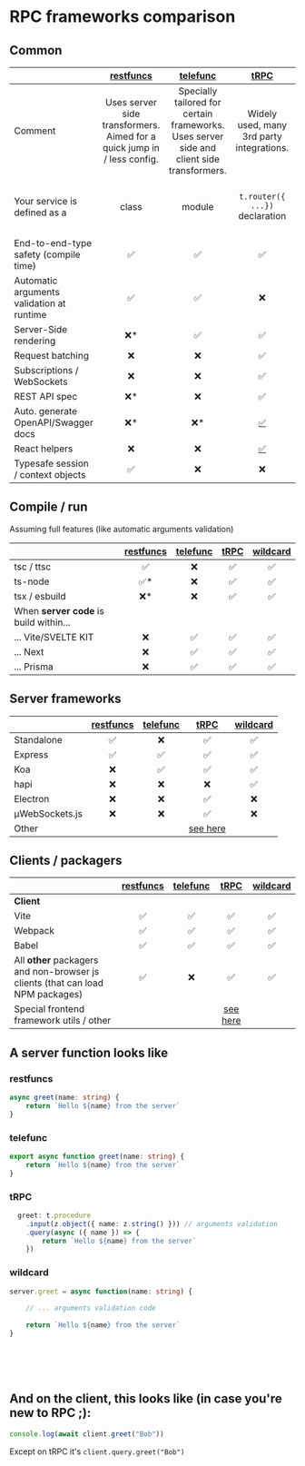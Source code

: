 # RPC frameworks comparison


## Common
|                                   | [restfuncs](https://github.com/bogeeee/restfuncs) | [telefunc](https://telefunc.com/) | [tRPC](https://trpc.io/) | [wildcard](https://github.com/brillout/wildcard-api) | 
| :-------------------------------- | :---: | :-------------: | :--------------: | :--------------: |  
| Comment | Uses server side transformers. Aimed for a quick jump in / less config.| Specially tailored for certain frameworks. Uses server side and client side transformers.| Widely used, many 3rd party integrations. | Precedent of telefunc. Not maintained anymore.
Your service is defined as a | class | module | `t.router({ ...})` declaration | by adding functions to the `server` object
End-to-end-type safety (compile time)| ✅ | ✅  | ✅ | <a title="not very convenient" href="https://github.com/brillout/wildcard-api#typescript">❌*</a>
Automatic arguments validation at runtime  | ✅ | ✅  | ❌ | ❌ |
Server-Side rendering | <a title="No special support but possible as the server is universal">❌*</a> | ✅ | ✅ | <a title="No special support but possible as the server is universal" href="https://github.com/brillout/wildcard-api#ssr">❌*</a>
Request batching | ❌ | ❌  | ✅ | ❌
Subscriptions / WebSockets | ❌ | ❌ | ✅ | ❌
REST API spec | <a title="Planned">❌*</a> | ❌ | ✅ | ❌
Auto. generate OpenAPI/Swagger docs | <a title="Planned">❌*</a> | <a title="Planned">❌*</a> | <a href="https://github.com/jlalmes/trpc-openapi">✅</a> | ❌
React helpers | ❌ | ❌  | <a href="https://trpc.io/docs/react-query">✅</a> | ❌
Typesafe session / context objects | ✅ | ❌ | ❌ | ❌ |

## Compile / run
Assuming full features (like automatic arguments validation)

|                                   | [restfuncs](https://github.com/bogeeee/restfuncs) | [telefunc](https://telefunc.com/) | [tRPC](https://trpc.io/) | [wildcard](https://github.com/brillout/wildcard-api) | 
| :-------------------------------- | :---: | :-------------: | :--------------: | :--------------: |  
tsc / ttsc | ✅ | ❌  | ✅ | ✅
ts-node | <a title="with -C ttypescript">✅*</a> | ❌  | ✅ | ✅
tsx / esbuild | <a title="You can still use tsx in development where you don't need arguments validation.">❌*</a> | ❌ | ✅ | ✅
When **server code** is build within...|
... Vite/SVELTE KIT | ❌ | ✅ | ✅ | ✅
... Next | ❌ | ✅ | ✅ | ✅ 
... Prisma | ❌ | ✅ | ✅ | ✅

## Server frameworks

|                                   | [restfuncs](https://github.com/bogeeee/restfuncs) | [telefunc](https://telefunc.com/) | [tRPC](https://trpc.io/) | [wildcard](https://github.com/brillout/wildcard-api) | 
| :-------------------------------- | :---: | :-------------: | :--------------: | :--------------: | 
Standalone | ✅ | ❌ | ✅ | ✅
Express | ✅ | ✅  | ✅ | ✅
Koa | ❌ | ✅  | ✅ | ✅
hapi | ❌ | ❌  | ❌ | ✅
Electron | ❌ | ❌  | ✅ | ❌ 
µWebSockets.js | ❌ | ❌  | ✅ | ❌
Other |  |  | <a href="https://trpc.io/docs/awesome-trpc#library-adapters">see here</a>|


## Clients / packagers

|                                   | [restfuncs](https://github.com/bogeeee/restfuncs) | [telefunc](https://telefunc.com/) | [tRPC](https://trpc.io/) | [wildcard](https://github.com/brillout/wildcard-api) | 
| :-------------------------------- | :---: | :-------------: | :--------------: | :--------------: | 
**Client**  |
Vite | ✅ | ✅  | ✅ | ✅
Webpack | ✅ | ✅  | ✅ | ✅
Babel | ✅ | ✅  | ✅ | ✅
All **other** packagers and non-browser js clients (that can load NPM packages)| ✅ | ❌ | ✅ | ✅
Special frontend framework utils / other|  |  | <a href="https://trpc.io/docs/awesome-trpc#frontend-frameworks">see here</a>|


## A server function looks like

### restfuncs
````typescript
async greet(name: string) {
    return `Hello ${name} from the server`
}
````

### telefunc
````typescript
export async function greet(name: string) {
    return `Hello ${name} from the server`
}
````

### tRPC
````typescript
  greet: t.procedure    
    .input(z.object({ name: z.string() })) // arguments validation
    .query(async ({ name }) => {
        return `Hello ${name} from the server`
    })
````

### wildcard
````typescript
server.greet = async function(name: string) {    
    
    // ... arguments validation code
    
    return `Hello ${name} from the server`
}
````

<br/><br/><br/>

## And on the client, this looks like (in case you're new to RPC ;):

````typescript
console.log(await client.greet("Bob"))
````

Except on tRPC it's `client.query.greet("Bob")`
